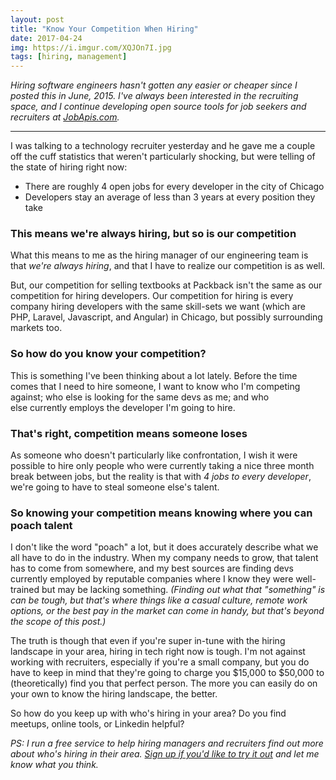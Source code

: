 ```yaml
---
layout: post
title: "Know Your Competition When Hiring"
date: 2017-04-24
img: https://i.imgur.com/XQJOn7I.jpg
tags: [hiring, management]
---
```

*Hiring software engineers hasn't gotten any easier or cheaper since I posted this in June, 2015. I've always been interested in the recruiting space, and I continue developing open source tools for job seekers and recruiters at [JobApis.com](https://www.jobapis.com/).*

-----

I was talking to a technology recruiter yesterday and he gave me a couple off the cuff statistics that weren't particularly shocking, but were telling of the state of hiring right now:

- There are roughly 4 open jobs for every developer in the city of Chicago
- Developers stay an average of less than 3 years at every position they take

### This means we're always hiring, but so is our competition

What this means to me as the hiring manager of our engineering team is that _we're always hiring_, and that I have to realize our competition is as well.

But, our competition for selling textbooks at Packback isn't the same as our competition for hiring developers. Our competition for hiring is every company hiring developers with the same skill-sets we want (which are PHP, Laravel, Javascript, and Angular) in Chicago, but possibly surrounding markets too.

### So how do you know your competition?

This is something I've been thinking about a lot lately. Before the time comes that I need to hire someone, I want to know who I'm competing against; who else is looking for the same devs as me; and who else currently employs the developer I'm going to hire.

### That's right, competition means someone loses

As someone who doesn't particularly like confrontation, I wish it were possible to hire only people who were currently taking a nice three month break between jobs, but the reality is that with _4 jobs to every developer_, we're going to have to steal someone else's talent.

### So knowing your competition means knowing where you can poach talent

I don't like the word "poach" a lot, but it does accurately describe what we all have to do in the industry. When my company needs to grow, that talent has to come from somewhere, and my best sources are finding devs currently employed by reputable companies where I know they were well-trained but may be lacking something. _(Finding out what that "something" is can be tough, but that's where things like a casual culture, remote work options, or the best pay in the market can come in handy, but that's beyond the scope of this post.)_

The truth is though that even if you're super in-tune with the hiring landscape in your area, hiring in tech right now is tough. I'm not against working with recruiters, especially if you're a small company, but you do have to keep in mind that they're going to charge you $15,000 to $50,000 to (theoretically) find you that perfect person. The more you can easily do on your own to know the hiring landscape, the better.

So how do you keep up with who's hiring in your area? Do you find meetups, online tools, or Linkedin helpful?

_PS: I run a free service to help hiring managers and recruiters find out more about who's hiring in their area. [Sign up if you'd like to try it out](https://www.jobstomail.com/) and let me know what you think._
